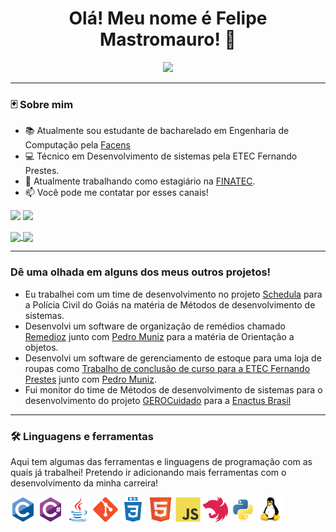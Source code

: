 <h1 align=center>Olá! Meu nome é Felipe Mastromauro! 👋</h1>

<div align="center">
  <img src="https://media.tenor.com/pBhLGoicbhsAAAAi/ralsei-ralsei-spin.gif" />
</div>

---

### 🃏 Sobre mim
- 📚 Atualmente sou estudante de bacharelado em Engenharia de Computação pela [Facens](https://facens.br/)
- 💻 Técnico em Desenvolvimento de sistemas pela ETEC Fernando Prestes.
- 🦾 Atualmente trabalhando como estagiário na [FINATEC](https://www.finatec.org.br/).
- 📫 Você pode me contatar por esses canais!

<a href="mailto:fe03mastromauro@gmail.com?subject=Olá%Felipe"><img src="https://img.shields.io/badge/gmail-%23D14836.svg?&style=for-the-badge&logo=gmail&logoColor=white" height=25 /></a> 
<a href="https://www.linkedin.com/in/felipemastromauro/"><img src="https://img.shields.io/badge/linkedin-%230077B5.svg?&style=for-the-badge&logo=linkedin&logoColor=white" height=25></a>

<a href="https://github.com/anuraghazra/github-readme-stats">
  <img height=200 align="center" src="https://github-readme-stats.vercel.app/api?username=MastroCoder" />
</a>
<a href="https://github.com/anuraghazra/convoychat">
  <img height=200 align="center" src="https://github-readme-stats.vercel.app/api/top-langs/?username=MastroCoder&hide=java&layout=compact" />
</a>

---

### Dê uma olhada em alguns dos meus outros projetos!

- Eu trabalhei com um time de desenvolvimento no projeto [Schedula](https://fga-eps-mds.github.io/2022-2-Schedula-Doc/) para a Polícia Civil do Goiás na matéria de Métodos de desenvolvimento de sistemas.
- Desenvolvi um software de organização de remédios chamado [Remedioz](https://github.com/PedroFMuniz/Remedioz_MPOO) junto com [Pedro Muniz](https://github.com/PedroFMuniz) para a matéria de Orientação a objetos.
- Desenvolvi um software de gerenciamento de estoque para uma loja de roupas como [Trabalho de conclusão de curso para a ETEC Fernando Prestes](https://github.com/MastroCoder/IreneApp) junto com [Pedro Muniz](https://github.com/PedroFMuniz).
- Fui monitor do time de Métodos de desenvolvimento de sistemas para o desenvolvimento do projeto [GEROCuidado](https://fga-eps-mds.github.io/2023-2-GEROcuidado-Doc/) para a [Enactus Brasil](https://br.linkedin.com/company/enactus-brasil)

---

### :hammer_and_wrench: Linguagens e ferramentas

Aqui tem algumas das ferramentas e linguagens de programação com as quais já trabalhei! Pretendo ir adicionando mais ferramentas com o desenvolvimento da minha carreira!

<div>
  <img src="https://github.com/devicons/devicon/blob/master/icons/c/c-original.svg" title="C" **alt="C" witdh="40" height="40" />
  <img src="https://github.com/devicons/devicon/blob/master/icons/csharp/csharp-original.svg" title="C Sharp" **alt="C Sharp" witdh="40" height="40" />
  <img src="https://github.com/devicons/devicon/blob/master/icons/java/java-original.svg" title="Java" **alt="Java" witdh="40" height="40" />
  <img src="https://github.com/devicons/devicon/blob/master/icons/git/git-original.svg" title="Git" **alt="Git" witdh="40" height="40" />
  <img src="https://github.com/devicons/devicon/blob/master/icons/css3/css3-plain-wordmark.svg"  title="CSS3" alt="CSS" width="40" height="40"/>
  <img src="https://github.com/devicons/devicon/blob/master/icons/html5/html5-original.svg" title="HTML5" alt="HTML" width="40" height="40"/>
  <img src="https://github.com/devicons/devicon/blob/master/icons/javascript/javascript-original.svg" title="JavaScript" alt="JavaScript" width="40" height="40"/>
  <img src="https://github.com/devicons/devicon/blob/master/icons/nestjs/nestjs-plain.svg" title="Nest.js" alt="Nest.js" width="40" height="40"/>
  <img src="https://github.com/devicons/devicon/blob/master/icons/python/python-original.svg" title="Python" alt="Python" width="40" height="40"/>
  <img src="https://github.com/devicons/devicon/blob/master/icons/linux/linux-original.svg" title="Linux" alt="Linux" width="40" height="40"/>
  
</div>

&nbsp;


<!--
**MastroCoder/MastroCoder** is a ✨ _special_ ✨ repository because its `README.md` (this file) appears on your GitHub profile.

Here are some ideas to get you started:

- 🔭 I’m currently working on ...
- 🌱 I’m currently learning ...
- 👯 I’m looking to collaborate on ...
- 🤔 I’m looking for help with ...
- 💬 Ask me about ...
- 📫 How to reach me: ...
- 😄 Pronouns: ...
- ⚡ Fun fact: ...
-->
